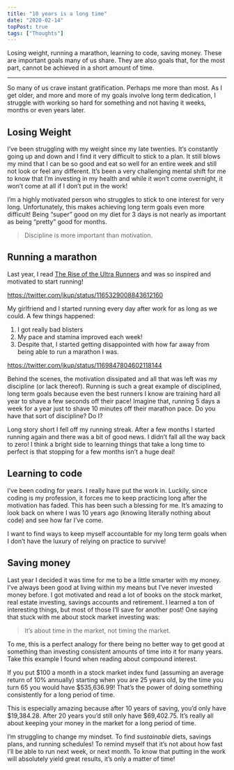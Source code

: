 ```yaml
---
title: "10 years is a long time"
date: "2020-02-14"
topPost: true
tags: ["Thoughts"]
---
```


Losing weight, running a marathon, learning to code, saving money. These are important goals many of us share. They are also goals that, for the most part, cannot be achieved in a short amount of time.

---

So many of us crave instant gratification. Perhaps me more than most. As I get older, and more and more of my goals involve long term dedication, I struggle with working so hard for something and not having it weeks, months or even years later.

## Losing Weight

I’ve been struggling with my weight since my late twenties. It’s constantly going up and down and I find it very difficult to stick to a plan. It still blows my mind that I can be so good and eat so well for an entire week and still not look or feel any different. It’s been a very challenging mental shift for me to know that I’m investing in my health and while it won’t come overnight, it won’t come at all if I don’t put in the work!

I’m a highly motivated person who struggles to stick to one interest for very long. Unfortunately, this makes achieving long term goals even more difficult! Being “super” good on my diet for 3 days is not nearly as important as being “pretty” good for months.

> Discipline is more important than motivation.

## Running a marathon

Last year, I read [The Rise of the Ultra Runners](https://www.amazon.com/Rise-Ultra-Runners-Journey-Endurance-ebook/dp/B07KGJ5NSM) and was so inspired and motivated to start running!

https://twitter.com/jkup/status/1165329008843612160

My girlfriend and I started running every day after work for as long as we could. A few things happened:

1. I got really bad blisters
1. My pace and stamina improved each week!
1. Despite that, I started getting disappointed with how far away from being able to run a marathon I was.

https://twitter.com/jkup/status/1169847804602118144

Behind the scenes, the motivation dissipated and all that was left was my discipline (or lack thereof). Running is such a great example of disciplined, long term goals because even the best runners I know are training hard all year to shave a few seconds off their pace! Imagine that, running 5 days a week for a year just to shave 10 minutes off their marathon pace. Do you have that sort of discipline? Do I?

Long story short I fell off my running streak. After a few months I started running again and there was a bit of good news. I didn’t fall all the way back to zero! I think a bright side to learning things that take a long time to perfect is that stopping for a few months isn’t a huge deal!

## Learning to code

I’ve been coding for years. I really have put the work in. Luckily, since coding is my profession, it forces me to keep practicing long after the motivation has faded. This has been such a blessing for me. It’s amazing to look back on where I was 10 years ago (knowing literally nothing about code) and see how far I’ve come.

I want to find ways to keep myself accountable for my long term goals when I don’t have the luxury of relying on practice to survive!

## Saving money

Last year I decided it was time for me to be a little smarter with my money. I’ve always been good at living within my means but I’ve never invested money before. I got motivated and read a lot of books on the stock market, real estate investing, savings accounts and retirement. I learned a ton of interesting things, but most of those I’ll save for another post! One saying that stuck with me about stock market investing was:

> It’s about time in the market, not timing the market.

To me, this is a perfect analogy for there being no better way to get good at something than investing consistent amounts of time into it for many years. Take this example I found when reading about compound interest.

If you put $100 a month in a stock market index fund (assuming an average return of 10% annually) starting when you are 25 years old, by the time you turn 65 you would have $535,636.99! That’s the power of doing something consistently for a long period of time.

This is especially amazing because after 10 years of saving, you’d only have $19,384.28. After 20 years you’d still only have $69,402.75. It’s really all about keeping your money in the market for a long period of time.

I’m struggling to change my mindset. To find _sustainable_ diets, savings plans, and running schedules! To remind myself that it’s not about how fast I’ll be able to run next week, or next month. To know that putting in the work will absolutely yield great results, it’s only a matter of time!
